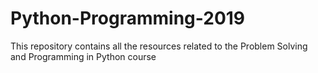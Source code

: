 # Python-Programming-2019
This repository contains all the resources related to the Problem Solving and Programming in Python course

